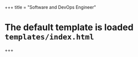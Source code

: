 +++
title = "Software and DevOps Engineer"
# The default template is loaded `templates/index.html`
+++
